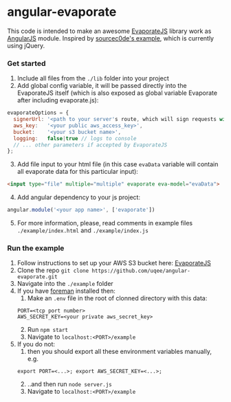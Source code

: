 # angular-evaporate

This code is intended to make an awesome [EvaporateJS](https://github.com/TTLabs/EvaporateJS) library work as [AngularJS](angularjs.org) module. Inspired by [sourcec0de's example](https://github.com/sourcec0de/ng-evaporate), which is currently using jQuery.


### Get started

1. Include all files from the `./lib` folder into your project
2. Add global config variable, it will be passed directly into the EvaporateJS itself (which is also exposed as global variable Evaporate after including evaporate.js):
```javascript
evaporateOptions = {
  signerUrl: '<path to your server's route, which will sign requests with your private aws_secret_key>',
  aws_key:   '<your public aws_access_key>',
  bucket:    '<your s3 bucket name>',
  logging:   false|true // logs to console
  // ... other parameters if accepted by EvaporateJS
};
```
3. Add file input to your html file (in this case `evaData` variable will contain all evaporate data for this particular input):
```html
<input type="file" multiple="multiple" evaporate eva-model="evaData">
```
4. Add angular dependency to your js project:
```javascript
angular.module('<your app name>', ['evaporate'])
```
5. For more information, please, read comments in example files `./example/index.html` and `./example/index.js`


### Run the example

1. Follow instructions to set up your AWS S3 bucket here: [EvaporateJS](https://github.com/TTLabs/EvaporateJS)
2. Clone the repo `git clone https://github.com/uqee/angular-evaporate.git`
3. Navigate into the `./example` folder
4. If you have [foreman](https://github.com/ddollar/foreman) installed then:
    1. Make an `.env` file in the root of clonned directory with this data:
    ```
    PORT=<tcp port number>
    AWS_SECRET_KEY=<your private aws_secret_key>
    ```
    2. Run `npm start`
    3. Navigate to `localhost:<PORT>/example`
5. If you do not:
    1. then you should export all these environment variables manually, e.g.
    ```
    export PORT=<...>; export AWS_SECRET_KEY=<...>;
    ```
    2. ..and then run `node server.js`
    3. Navigate to `localhost:<PORT>/example`
